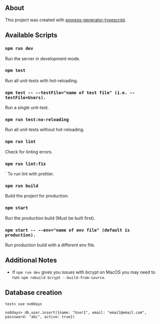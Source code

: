 ## About

This project was created with [express-generator-typescript](https://github.com/seanpmaxwell/express-generator-typescript).

## Available Scripts

### `npm run dev`

Run the server in development mode.

### `npm test`

Run all unit-tests with hot-reloading.

### `npm test -- --testFile="name of test file" (i.e. --testFile=Users).`

Run a single unit-test.

### `npm run test:no-reloading`

Run all unit-tests without hot-reloading.

### `npm run lint`

Check for linting errors.

### `npm run lint:fix`

`
To run lint with prettier.

### `npm run build`

Build the project for production.

### `npm start`

Run the production build (Must be built first).

### `npm start -- --env="name of env file" (default is production).`

Run production build with a different env file.

## Additional Notes

- If `npm run dev` gives you issues with bcrypt on MacOS you may need to run: `npm rebuild bcrypt --build-from-source`.

## Database creation

`test> use no0days`

`no0days> db.user.insert({name: "User1", email: "email@email.com", passsword: "abc", active: true})`

